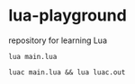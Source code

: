 # lua-playground

repository for learning Lua

```
lua main.lua
```

```
luac main.lua && lua luac.out
```
